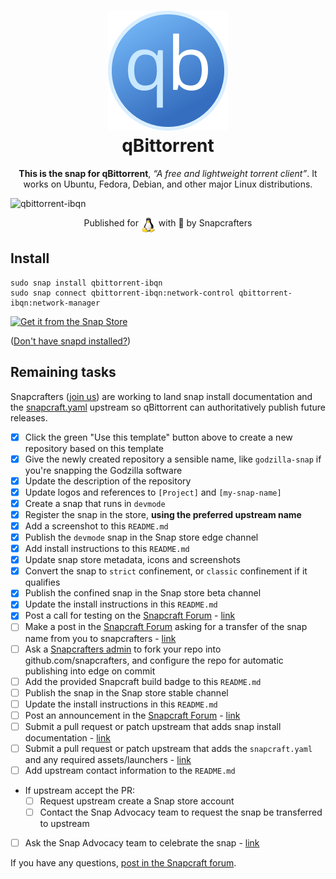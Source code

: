 <h1 align="center">
  <img src="https://raw.githubusercontent.com/qbittorrent/qBittorrent/f67ded678cc43542ac0802e5f6b9ae3e32cb6e35/dist/unix/menuicons/192x192/apps/qbittorrent.png" alt="qBittorrent">
  <br />
  qBittorrent
</h1>

<p align="center"><b>This is the snap for qBittorrent</b>, <i>“A free and lightweight torrent client”</i>. It works on Ubuntu, Fedora, Debian, and other major Linux
distributions.</p>

<!-- Uncomment and modify this when you are provided a build status badge
<p align="center">
<a href="https://build.snapcraft.io/user/snapcrafters/fork-and-rename-me"><img src="https://build.snapcraft.io/badge/snapcrafters/fork-and-rename-me.svg" alt="Snap Status"></a>
</p>
-->

![qbittorrent-ibqn](screenshot.png?raw=true "qbittorrent-ibqn")

<p align="center">Published for <img src="https://raw.githubusercontent.com/anythingcodes/slack-emoji-for-techies/gh-pages/emoji/tux.png" align="top" width="24" /> with 💝 by Snapcrafters</p>

## Install

    sudo snap install qbittorrent-ibqn
    sudo snap connect qbittorrent-ibqn:network-control qbittorrent-ibqn:network-manager

[![Get it from the Snap Store](https://snapcraft.io/static/images/badges/en/snap-store-white.svg)](https://snapcraft.io/qbittorrent-ibqn)

([Don't have snapd installed?](https://snapcraft.io/docs/core/install))

## Remaining tasks

<!-- Uncomment and modify this when you have a screenshot
![my-snap-name](screenshot.png?raw=true "my-snap-name")
-->

Snapcrafters ([join us](https://forum.snapcraft.io/t/join-snapcrafters/1325))
are working to land snap install documentation and
the [snapcraft.yaml](https://github.com/snapcrafters/fork-and-rename-me/blob/master/snap/snapcraft.yaml)
upstream so qBittorrent can authoritatively publish future releases.

-   [x] Click the green "Use this template" button above to create a new repository based on this template
-   [x] Give the newly created repository a sensible name, like `godzilla-snap` if you're snapping the Godzilla software
-   [x] Update the description of the repository
-   [x] Update logos and references to `[Project]` and `[my-snap-name]`
-   [x] Create a snap that runs in `devmode`
-   [x] Register the snap in the store, **using the preferred upstream name**
-   [x] Add a screenshot to this `README.md`
-   [x] Publish the `devmode` snap in the Snap store edge channel
-   [x] Add install instructions to this `README.md`
-   [x] Update snap store metadata, icons and screenshots
-   [x] Convert the snap to `strict` confinement, or `classic` confinement if it qualifies
-   [x] Publish the confined snap in the Snap store beta channel
-   [x] Update the install instructions in this `README.md`
-   [x] Post a call for testing on the [Snapcraft Forum](https://forum.snapcraft.io) - [link](https://forum.snapcraft.io/t/call-for-testing-qbittorrent/16715)
-   [ ] Make a post in the [Snapcraft Forum](https://forum.snapcraft.io) asking for a transfer of the snap name from you to snapcrafters - [link]()
-   [ ] Ask a [Snapcrafters admin](https://github.com/orgs/snapcrafters/people?query=%20role%3Aowner) to fork your repo into github.com/snapcrafters, and configure the repo for automatic publishing into edge on commit
-   [ ] Add the provided Snapcraft build badge to this `README.md`
-   [ ] Publish the snap in the Snap store stable channel
-   [ ] Update the install instructions in this `README.md`
-   [ ] Post an announcement in the [Snapcraft Forum](https://forum.snapcraft.io) - [link]()
-   [ ] Submit a pull request or patch upstream that adds snap install documentation - [link]()
-   [ ] Submit a pull request or patch upstream that adds the `snapcraft.yaml` and any required assets/launchers - [link]()
-   [ ] Add upstream contact information to the `README.md`
-   If upstream accept the PR:
    -   [ ] Request upstream create a Snap store account
    -   [ ] Contact the Snap Advocacy team to request the snap be transferred to upstream
-   [ ] Ask the Snap Advocacy team to celebrate the snap - [link]()

If you have any questions, [post in the Snapcraft forum](https://forum.snapcraft.io).

<!--
## The Snapcrafters

| [![Your Name](https://gravatar.com/avatar/bc0bced65e963eb5c3a16cab8b004431/?s=128)](https://github.com/yourname/) |
| :---: |
| [Your Name](https://github.com/yourname/) |
-->

<!-- Uncomment and modify this when you have upstream contacts
## Upstream

| [![Upstream Name](https://gravatar.com/avatar/bc0bced65e963eb5c3a16cab8b004431?s=128)](https://github.com/upstreamname) |
| :---: |
| [Upstream Name](https://github.com/upstreamname) |
-->
